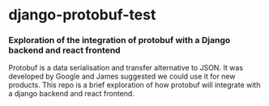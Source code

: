 # django-protobuf-test

### Exploration of the integration of protobuf with a Django backend and react frontend

Protobuf is a data serialisation and transfer alternative to JSON. It was developed by Google and James suggested we
could use it for new products. This repo is a brief exploration of how protobuf will integrate with a django backend
and react frontend.
